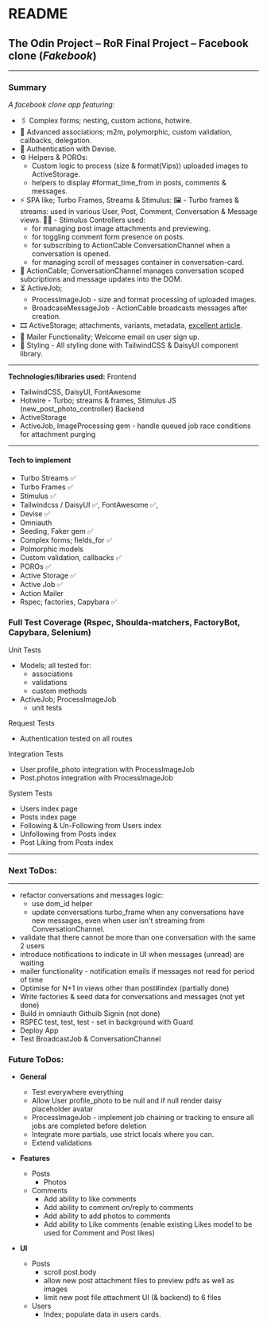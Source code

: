 # README

## The Odin Project – RoR Final Project – Facebook clone (_Fakebook_)

---

### Summary
*A facebook clone app featuring:*

- 🖇️ Complex forms; nesting, custom actions, hotwire.
- 👫 Advanced associations; m2m, polymorphic, custom validation, callbacks, delegation. 
- 🔐 Authentication with Devise.
- ⚙️ Helpers & POROs:
  - Custom logic to process (size & format(Vips)) uploaded images to ActiveStorage.
  - helpers to display #format_time_from in posts, comments & messages.
- ⚡️ SPA like; Turbo Frames, Streams & Stimulus:
  🖼️ - Turbo frames & streams:
     used in various User, Post, Comment, Conversation & Message views.
  👮🏼 - Stimulus Controllers used:
    - for managing post image attachments and previewing.
    - for toggling comment form presence on posts.
    - for subscribing to ActionCable ConversationChannel when a conversation is opened.
    - for managing scroll of messages container in conversation-card.
- 📡 ActionCable; ConversationChannel manages conversation scoped subcriptions and message updates into the DOM.
- ⏳ ActiveJob; 
  - ProcessImageJob - size and format processing of uploaded images.
  - BroadcaseMessageJob - ActionCable broadcasts messages after creation.
- 🎞️ ActiveStorage; attachments, variants, metadata, [excellent article](https://discuss.rubyonrails.org/t/active-storage-in-production-lessons-learned-and-in-depth-look-at-how-it-works/83289).
- 📧 Mailer Functionality; Welcome email on user sign up.
- 🎨 Styling - All styling done with TailwindCSS & DaisyUI component library.

---

**Technologies/libraries used:**
  Frontend
  - TailwindCSS, DaisyUI, FontAwesome
  - Hotwire - Turbo; streams & frames, Stimulus JS (new_post_photo_controller)
  Backend
  - ActiveStorage
  - ActiveJob, ImageProcessing gem - handle queued job race conditions for attachment purging

---

#### Tech to implement
- Turbo Streams ✅
- Turbo Frames ✅
- Stimulus ✅
- Tailwindcss / DaisyUI ✅, FontAwesome ✅, 
- Devise ✅
- Omniauth
- Seeding, Faker gem ✅
- Complex forms; fields_for ✅
- Polmorphic models
- Custom validation, callbacks ✅
- POROs ✅
- Active Storage ✅
- Active Job ✅
- Action Mailer
- Rspec; factories, Capybara ✅

### Full Test Coverage (Rspec, Shoulda-matchers, FactoryBot, Capybara, Selenium)

Unit Tests
  - Models; all tested for:
    - associations
    - validations
    - custom methods
  - ActiveJob; ProcessImageJob
    - unit tests

Request Tests
  - Authentication tested on all routes

Integration Tests
  - User.profile_photo integration with ProcessImageJob
  - Post.photos integration with ProcessImageJob

System Tests
  - Users index page
  - Posts index page
  - Following & Un-Following from Users index
  - Unfollowing from Posts index
  - Post Liking from Posts index 

---

### Next ToDos:
---

- refactor conversations and messages logic:
  - use dom_id helper
  - update conversations turbo_frame when any conversations have new messages, even when user isn't streaming from ConversationChannel.
- validate that there cannot be more than one conversation with the same 2 users
- introduce notifications to indicate in UI when messages (unread) are waiting
- mailer functionality - notification emails if messages not read for period of time
- Optimise for N+1 in views other than post#index (partially done)
- Write factories & seed data for conversations and messages (not yet done)
- Build in omniauth Githuib Signin (not done)
- RSPEC test, test, test - set in background with Guard
- Deploy App
- Test BroadcastJob & ConversationChannel

### Future ToDos:

- **General**
  - Test everywhere everything
  - Allow User profile_photo to be null and if null render daisy placeholder avatar
  - ProcessImageJob - implement job chaining or tracking to ensure all jobs are completed before
    deletion
  - Integrate more partials, use strict locals where you can.
  - Extend validations
  
- **Features**
  - Posts
    - Photos
  - Comments
    - Add ability to like comments
    - Add ability to comment on/reply to comments
    - Add ability to add photos to comments
    - Add ability to Like comments (enable existing Likes model to be used for Comment and Post likes)

- **UI**
  - Posts
    - scroll post.body
    - allow new post attachment files to preview pdfs as well as images
    - limit new post file attachment UI (& backend) to 6 files
  - Users
    - Index; populate data in users cards.
